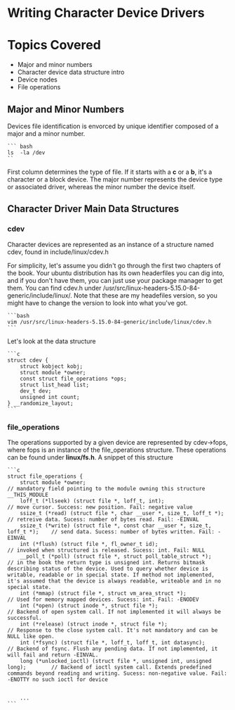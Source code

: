 # Writing Character Device Drivers

# Topics Covered

- Major and minor numbers
- Character device data structure intro
- Device nodes
- File operations

## Major and Minor Numbers

Devices file identification is envorced by unique identifier composed of a major and a minor number.
	
    ``` bash
    ls  -la /dev
    ``

First column determines the type of file. If it starts with a __c__ or a __b__, it's a character or a block device. The major number represents the device type or associated driver, whereas the minor number the device itself. 


## Character Driver Main Data Structures

### cdev

Character devices are represented as an instance of a structure named cdev, found in include/linux/cdev.h

For simplicity, let's assume you didn't go through the first two chapters of the book. Your ubuntu distribution has its own headerfiles you can dig into, and if you don't have them, you can just use your package manager to get them. You can find cdev.h under /usr/src/linux-headers-5.15.0-84-generic/include/linux/. Note that these are my headefiles version, so you might have to change the version to look into what you've got.

    ```bash
    vim /usr/src/linux-headers-5.15.0-84-generic/include/linux/cdev.h
    ```

Let's look at the data structure

    ```c
    struct cdev {
        struct kobject kobj;
        struct module *owner;
        const struct file_operations *ops;
        struct list_head list;
        dev_t dev;
        unsigned int count;
    } __randomize_layout;
    ```

### file_operations

The operations supported by a given device are represented by cdev->fops, where fops is an instance of the file_operations structure. 
These operations can be found under __linux/fs.h__. A snippet of this structure

    ```c
    struct file_operations {
        struct module *owner;                                                       // mandatory field pointing to the module owning this structure __THIS_MODULE
        loff_t (*llseek) (struct file *, loff_t, int);                              // move cursor. Success: new position. Fail: negative value
        ssize_t (*read) (struct file *, char __user *, size_t, loff_t *);           // retreive data. Sucess: number of bytes read. Fail: -EINVAL
        ssize_t (*write) (struct file *, const char __user *, size_t, loff_t *);    // send data. Sucess: number of bytes written. Fail: -EINVAL
        int (*flush) (struct file *, fl_owner_t id);                                // invoked when structured is released. Sucess: int. Fail: NULL
        __poll_t (*poll) (struct file *, struct poll_table_struct *);               // in the book the return type is unsigned int. Returns bitmask describing status of the device. Used to query whether device is writable, readable or in special state. If method not implemented, it's assumed that the device is always readable, writeable and in no special state. 
        int (*mmap) (struct file *, struct vm_area_struct *);                       // Used for memory mapped devices. Sucess: int. Fail: -ENODEV
        int (*open) (struct inode *, struct file *);                                // Backend of open system call. If not implemented it will always be successful.
        int (*release) (struct inode *, struct file *);                             // Response to the close system call. It's not mandatory and can be NULL like open.
        int (*fsync) (struct file *, loff_t, loff_t, int datasync);                 // Backend of fsync. Flush any pending data. If not implemented, it will fail and return -EINVAL.
        long (*unlocked_ioctl) (struct file *, unsigned int, unsigned long);        // Backend of ioctl system call. Extends predefined commands beyond reading and writing. Sucess: non-negative value. Fail: -ENOTTY no such ioctl for device
        
        
        ...
    ```


